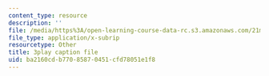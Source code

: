 ```yaml
---
content_type: resource
description: ''
file: /media/https%3A/open-learning-course-data-rc.s3.amazonaws.com/21m-355-musical-improvisation-spring-2013/ba2160cdb77085870451cfd78051e1f8_SxMjq1RrI.srt
file_type: application/x-subrip
resourcetype: Other
title: 3play caption file
uid: ba2160cd-b770-8587-0451-cfd78051e1f8
---
```

